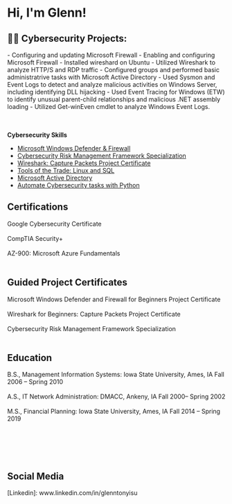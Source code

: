 <h1>Hi, I'm Glenn! </h1>

<h2>👨‍💻 Cybersecurity Projects:</h2>
- Configuring and updating Microsoft Firewall
- Enabling and configuring Microsoft Firewall
- Installed wireshard on Ubuntu
- Utilized Wireshark to analyze HTTP/S and RDP traffic
- Configured groups and performed basic administratrive 
tasks with Microsoft Active Directory
- Used Sysmon and Event Logs to detect and analyze malicious
activities on Windows Server, including identifying DLL hijacking
- Used Event Tracing for Windows (ETW) to identify unusual 
parent-child relationships and malicious .NET assembly loading
- Utilized Get-winEven cmdlet to analyze Windows Event Logs.

<br> </br> 
<b>Cybersecurity Skills</b>
  - [Microsoft Windows Defender & Firewall](https://www.coursera.org/projects/microsoft-windows-defender-and-firewall-for-beginners?)
  - [Cybersecurity Risk Management Framework Specialization](https://www.coursera.org/specializations/cybersecurity-risk-management-framework)
  - [Wireshark: Capture Packets Project Certificate](https://www.coursera.org/projects/wireshark-for-beginners-capture-packets)
  - [Tools of the Trade: Linux and SQL](https://www.coursera.org/learn/linux-and-sql?specialization=google-cybersecurity)
  - [Microsoft Active Directory](https://github.com/glenntonyisu/ADHome)
  - [Automate Cybersecurity tasks with Python](https://www.coursera.org/learn/automate-cybersecurity-tasks-with-python?specialization=google-cybersecurity)
 
  
<h2>Certifications</h2>
Google Cybersecurity Certificate
<br> </br> 
CompTIA Security+
<br> </br> 
AZ-900: Microsoft Azure Fundamentals
<br> </br> 
<h2>Guided Project Certificates</h2>
Microsoft Windows Defender and Firewall for Beginners Project Certificate
<br> </br> 
Wireshark for Beginners: Capture Packets Project Certificate
<br> </br> 
Cybersecurity Risk Management Framework Specialization
<br> </br> 
 <h2>Education</h2>
B.S., Management Information Systems: 
Iowa State University, Ames, IA Fall 2006 – Spring 2010
<br> </br> 
A.S., IT Network Administration: 
DMACC, Ankeny, IA Fall 2000– Spring 2002
<br> </br> 
M.S., Financial Planning: 
Iowa State University, Ames, IA Fall 2014 – Spring 2019
  
  <br> </br> 
  <br> </br> 
<h2>Social Media</h2>
[Linkedin]: www.linkedin.com/in/glenntonyisu

<!--
**joshmadakor1/joshmadakor1** is a ✨ _special_ ✨ repository because its `README.md` (this file) appears on your GitHub profile.

Here are some ideas to get you started:

- 🔭 I’m currently working on ...
- 🌱 I’m currently learning ...
- 👯 I’m looking to collaborate on ...
- 🤔 I’m looking for help with ...
- 💬 Ask me about ...
- 📫 How to reach me: ...
- 😄 Pronouns: ...
- ⚡ Fun fact: ...
-->
